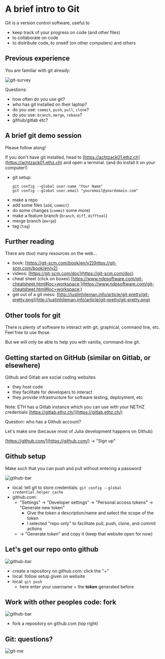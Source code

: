 <!--This file was generated, do not modify it.-->
# A brief intro to Git

Git is a version control software, useful to
- keep track of your progress on code (and other files)
- to collaborate on code
- to distribute code, to onself (on other computers) and others

## Previous experience

You are familiar with git already:

![git-survey](../assets/literate_figures/survey-git-question.png)

Questions:
- how often do you use git?
- who has git installed on their laptop?
- do you use: `commit`, `push`, `pull`, `clone`?
- do you use: `branch`, `merge`, `rebase`?
- github/gitlab etc?

## A brief git demo session

Please follow along!

If you don't have git installed, head to [https://achtzack01.ethz.ch](https://achtzack01.ethz.ch) and open a terminal.
(and do install it on your computer!)

- git setup:
  ```
  git config --global user.name "Your Name"
  git config --global user.email "youremail@yourdomain.com"
  ```
- make a repo
- add some files (`add`, `commit`)
- do some changes (`commit` some more)
- make a feature branch (`branch`, `diff`, `difftool`)
- merge branch (`merge`)
- tag (`tag`)

## Further reading

There are (too) many resources on the web...
- book: [https://git-scm.com/book/en/v2](https://git-scm.com/book/en/v2)
- videos: [https://git-scm.com/doc](https://git-scm.com/doc)
- cheat sheet (click on boxes) [https://www.ndpsoftware.com/git-cheatsheet.html#loc=workspace;](https://www.ndpsoftware.com/git-cheatsheet.html#loc=workspace;)
- get out of a git mess: [http://justinhileman.info/article/git-pretty/git-pretty.png](http://justinhileman.info/article/git-pretty/git-pretty.png)

## Other tools for git
There is plenty of software to interact with git, graphical, command line, etc.  Feel free to use those.

But we will only be able to help you with vanilla, command-line git.

## Getting started on GitHub (similar on Gitlab, or elsewhere)

Github and Gitlab are social coding websites
  - they host code
  - they facilitate for developers to interact
  - they provide infrastructure for software testing, deployment, etc

Note: ETH has a Gitlab instance which you can use with your NETHZ credentials
[https://gitlab.ethz.ch/](https://gitlab.ethz.ch/)

Question: who has a Github account?

Let's make one (because most of Julia development happens on Github)

[https://github.com/](https://github.com/) -> "Sign up"

## Github setup

Make such that you can push and pull without entering a password

![github-bar](../assets/literate_figures/github-bar.png)

- local: tell git to store credentials:
  `git config --global credential.helper cache`
- github.com:
  - "Settings" -> "Developer settings" -> "Personal access tokens" -> "Generate new token"
    - Give the token a description/name and select the scope of the token
    - I selected "repo only" to facilitate pull, push, clone, and commit actions
  - -> "Generate token" and copy it (keep that website open for now)

## Let's get our repo onto github

![github-bar](../assets/literate_figures/github-bar.png)

- create a repository on github.com: click the "+"
- local: follow setup given on website
- local: `git push`
  - here enter your username + the **token** generated before

## Work with other peoples code: fork

![github-bar](../assets/literate_figures/github-bar.png)

- fork a repository on github.com (top right)

## Git: questions?


![git-me](../assets/literate_figures/git-me.png)

